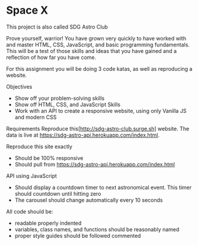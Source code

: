 # Space X

This project is also called SDG Astro Club

Prove yourself, warrior!
You have grown very quickly to have worked with and master HTML, CSS, JavaScript, and basic programming fundamentals. This will be a test of those skills and ideas that you have gained and a reflection of how far you have come.

For this assignment you will be doing 3 code katas, as well as reproducing a website.

Objectives
- Show off your problem-solving skills
- Show off HTML, CSS, and JavaScript Skills
- Work with an API to create a responsive website, using only Vanilla JS and modern CSS

Requirements
Reproduce this[http://sdg-astro-club.surge.sh] website. The data is live at https://sdg-astro-api.herokuapp.com/index.html.

 Reproduce this site exactly
- Should be 100% responsive
- Should pull from https://sdg-astro-api.herokuapp.com/index.html

API using JavaScript
- Should display a countdown timer to next astronomical event. This timer should countdown until hitting zero
- The carousel should change automatically every 10 seconds

 All code should be:
- readable properly indented
- variables, class names, and functions should be reasonably named
- proper style guides should be followed commented
